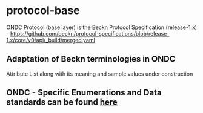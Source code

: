 # protocol-base
ONDC Protocol (base layer) is the Beckn Protocol Specification (release-1.x) - https://github.com/beckn/protocol-specifications/blob/release-1.x/core/v0/api/_build/merged.yaml

## Adaptation of Beckn terminologies in ONDC
Attribute List along with its meaning and sample values under construction

## ONDC - Specific Enumerations and Data standards can be found [here](https://github.com/ONDC-Official/protocol-network-extension)
 
